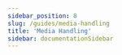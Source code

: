 ```yaml
---
sidebar_position: 8
slug: /guides/media-handling
title: 'Media Handling'
sidebar: documentationSidebar
---
```

